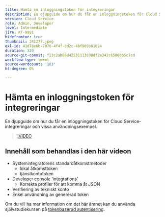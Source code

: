 ```yaml
---
title: Hämta en inloggningstoken för integreringar
description: En djupguide om hur du får en inloggningstoken för Cloud Service-integreringar och vissa användningsexempel.
version: Cloud Service
role: Admin, Developer
level: Intermediate
jira: KT-9981
hidefromtoc: true
thumbnail: 341277.jpeg
exl-id: 41d78e6b-7076-4f4f-8d2c-4bf969b61024
duration: 320
source-git-commit: f23c2ab86d42531113690df2e342c65060b5c7cd
workflow-type: tm+mt
source-wordcount: '103'
ht-degree: 0%

---
```


# Hämta en inloggningstoken för integreringar

En djupguide om hur du får en inloggningstoken för Cloud Service-integreringar och vissa användningsexempel.

>[!VIDEO](https://video.tv.adobe.com/v/341277?quality=12&learn=on)

## Innehåll som behandlas i den här videon

+ Systemintegratörens standardåtkomstmetoder
   + lokal åtkomsttoken
   + tjänstkontotoken
+ Developer console &#39;integrations&#39;
   + Korrekta profiler för att komma åt JSON
+ Verifiering av tekniskt konto
+ Enkel användning av genererad token

Om du vill ha mer information om det här ämnet kan du använda självstudiekursen på [tokenbaserad autentisering](/help/headless-tutorial/authentication/overview.md).
